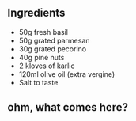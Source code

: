 
## Ingredients
- 50g fresh basil
- 50g grated parmesan
- 30g grated pecorino
- 40g pine nuts
- 2 kloves of karlic
- 120ml olive oil (extra vergine)
- Salt to taste

## ohm, what comes here?
